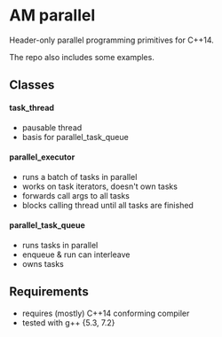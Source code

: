 AM parallel
==========

Header-only parallel programming primitives for C++14.

The repo also includes some examples.


## Classes

#### task\_thread
 - pausable thread
 - basis for parallel\_task\_queue

#### parallel\_executor
 - runs a batch of tasks in parallel
 - works on task iterators, doesn't own tasks
 - forwards call args to all tasks
 - blocks calling thread until all tasks are finished

#### parallel\_task\_queue
 - runs tasks in parallel
 - enqueue & run can interleave
 - owns tasks


## Requirements
  - requires (mostly) C++14 conforming compiler
  - tested with g++ {5.3, 7.2}
